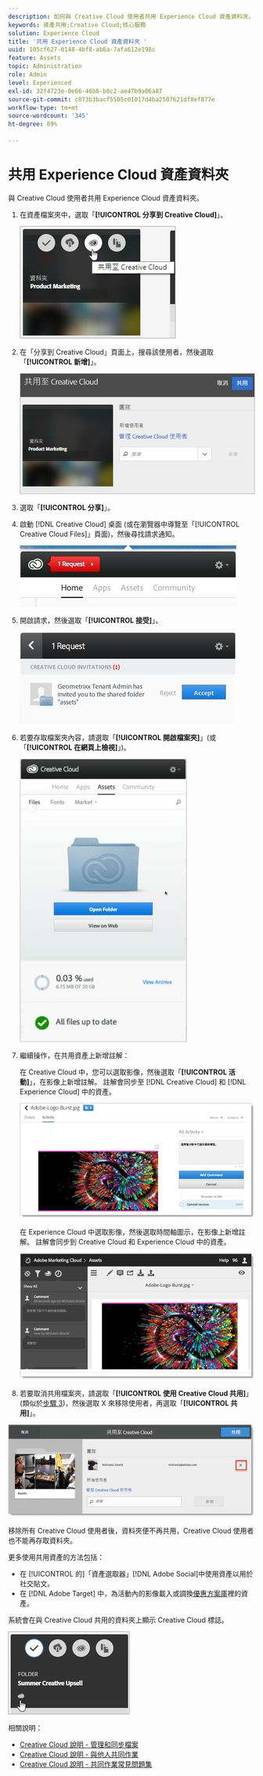 ```yaml
---
description: 如何與 Creative Cloud 使用者共用 Experience Cloud 資產資料夾。
keywords: 資產共用;Creative Cloud;核心服務
solution: Experience Cloud
title: '共用 Experience Cloud 資產資料夾 '
uuid: 105cf627-0148-4bf8-ab6a-7afa612e198c
feature: Assets
topic: Administration
role: Admin
level: Experienced
exl-id: 32f4723e-0e66-46b6-b0c2-ae47b9a06a87
source-git-commit: c073b3bacf5505c01017d4ba2507621df8ef877e
workflow-type: tm+mt
source-wordcount: '345'
ht-degree: 89%

---
```


# 共用 Experience Cloud 資產資料夾

與 Creative Cloud 使用者共用 Experience Cloud 資產資料夾。

1. 在資產檔案夾中，選取「**[!UICONTROL 分享到 Creative Cloud]**」。

   ![共用至Creative Cloud](assets/asset-share-cc.png)
1. 在「分享到 Creative Cloud」頁面上，搜尋該使用者，然後選取「**[!UICONTROL 新增]**」。

   ![新增Creative Cloud使用者](assets/asset-share-cc-page.png)

1. 選取「**[!UICONTROL 分享]**」。
1. 啟動 [!DNL Creative Cloud] 桌面 (或在瀏覽器中導覽至「[!UICONTROL Creative Cloud Files]」頁面)，然後尋找請求通知。

   ![請求通知](assets/cc_share_request.png)
1. 開啟請求，然後選取「**[!UICONTROL 接受]**」。

   ![接受請求](assets/cc_share_accept.png)
1. 若要存取檔案夾內容，請選取「**[!UICONTROL 開啟檔案夾]**」(或「**[!UICONTROL 在網頁上檢視]**」)。

   ![在Web上查看](assets/creative_cloud_open_folder.png)
1. 繼續操作，在共用資產上新增註解：

   在 Creative Cloud 中，您可以選取影像，然後選取「**[!UICONTROL 活動]**」，在影像上新增註解。 註解會同步至 [!DNL Creative Cloud] 和 [!DNL Experience Cloud] 中的資產。

   ![在影像上新增註解](assets/asset_comment_cc.png)

   在 Experience Cloud 中選取影像，然後選取時間軸圖示，在影像上新增註解。 註解會同步到 Creative Cloud 和 Experience Cloud 中的資產。

   ![在影像上新增註解](assets/asset_comment_mac.png)

1. 若要取消共用檔案夾，請選取「**[!UICONTROL 使用 Creative Cloud 共用]**」(類似於[步驟 3](t-share-creative-cloud.md#step_BA17CFA185284641A9B878BA29551996))，然後選取 X 來移除使用者，再選取「**[!UICONTROL 共用]**」。

![取消共用資料夾](assets/asset_remove_user.png)

移除所有 Creative Cloud 使用者後，資料夾便不再共用，Creative Cloud 使用者也不能再存取資料夾。

更多使用共用資產的方法包括：

* 在 [!UICONTROL  的]「資產選取器」[!DNL Adobe Social]中使用資產以用於社交貼文。
* 在 [!DNL Adobe Target] 中，為活動內的影像載入或調換[優惠方案庫](https://experienceleague.adobe.com/docs/target/using/experiences/offers/manage-content.html?lang=en)裡的資產。

系統會在與 Creative Cloud 共用的資料夾上顯示 Creative Cloud 標誌。

![資料夾上的Creative Cloud標誌](assets/asset-cc-logo.png)

相關說明：

* [Creative Cloud 說明 - 管理和同步檔案](https://helpx.adobe.com/creative-cloud/help/sync-creative-cloud-files.html)
* [Creative Cloud 說明 - 與他人共同作業](https://helpx.adobe.com/creative-cloud/help/collaboration.html)
* [Creative Cloud 說明 - 共同作業常見問題集](https://helpx.adobe.com/creative-cloud/help/collaboration-faq.html)
